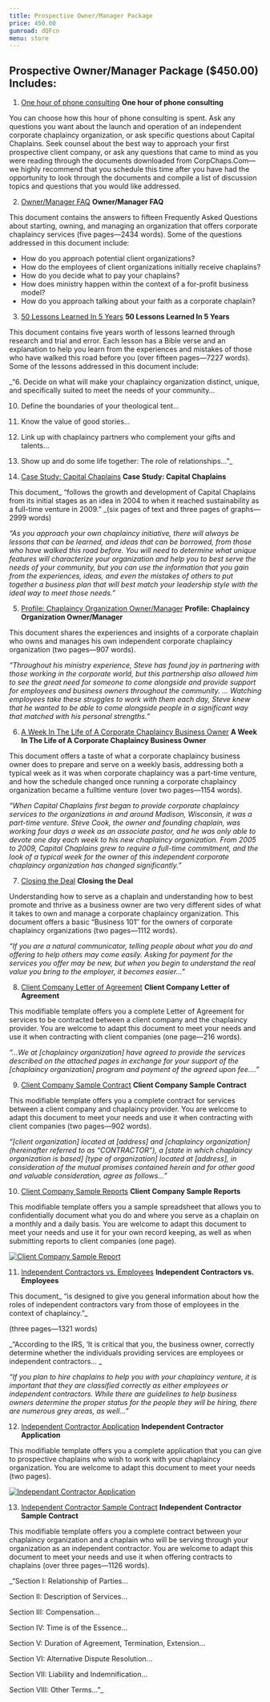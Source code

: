 ```yaml
---
title: Prospective Owner/Manager Package
price: 450.00
gumroad: dQFcn
menu: store
---
```


## Prospective Owner/Manager Package ($450.00) Includes:

1.  [One hour of phone consulting](index.html#p448 "One hour of phone consulting")
**One hour of phone consulting**

You can choose how this hour of phone consulting is spent. Ask any questions you want about the launch and operation of an independent corporate chaplaincy organization, or ask specific questions about Capital Chaplains. Seek counsel about the best way to approach your first prospective client company, or ask any questions that came to mind as you were reading through the documents downloaded from CorpChaps.Com—we highly recommend that you schedule this time after you have had the opportunity to look through the documents and compile a list of discussion topics and questions that you would like addressed.

2.  [Owner/Manager FAQ](index.html#p450 "Owner/Manager FAQ")
**Owner/Manager FAQ**

This document contains the answers to fifteen Frequently Asked Questions about starting, owning, and managing an organization that offers corporate chaplaincy services (five pages—2434 words). Some of the questions addressed in this document include:

*   How do you approach potential client organizations?
*   How do the employees of client organizations initially receive chaplains?
*   How do you decide what to pay your chaplains?
*   How does ministry happen within the context of a for-profit business model?
*   How do you approach talking about your faith as a corporate chaplain?

3.  [50 Lessons Learned In 5 Years](index.html#p452 "50 Lessons Learned In 5 Years")
**50 Lessons Learned In 5 Years**

This document contains five years worth of lessons learned through research and trial and error. Each lesson has a Bible verse and an explanation to help you learn from the experiences and mistakes of those who have walked this road before you (over fifteen pages—7227 words). Some of the lessons addressed in this document include:

_&#8220;6. Decide on what will make your chaplaincy organization distinct, unique, and specifically suited to meet the needs of your community&#8230;

10. Define the boundaries of your theological tent&#8230;

14. Know the value of good stories&#8230;

23. Link up with chaplaincy partners who complement your gifts and talents&#8230;

37. Show up and do some life together: The role of relationships&#8230;&#8221;_


4.  [Case Study: Capital Chaplains](index.html#p454 "Case Study: Capital Chaplains")
**Case Study: Capital Chaplains**

This document_ &#8220;follows the growth and development of Capital Chaplains from its initial stages as an idea in 2004 to when it reached sustainability as a full-time venture in 2009.&#8221; _(six pages of text and three pages of graphs—2999 words)

_&#8220;As you approach your own chaplaincy initiative, there will always be lessons that can be learned, and ideas that can be borrowed, from those who have walked this road before. You will need to determine what unique features will characterize your organization and help you to best serve the needs of your community, but you can use the information that you gain from the experiences, ideas, and even the mistakes of others to put together a business plan that will best match your leadership style with the ideal way to meet those needs.&#8221;_


5.  [Profile: Chaplaincy Organization Owner/Manager](index.html#p456 "Profile: Chaplaincy Organization Owner/Manager")
**Profile: Chaplaincy Organization Owner/Manager**

This document shares the experiences and insights of a corporate chaplain who owns and manages his own independent corporate chaplaincy organization (two pages—907 words).

_&#8220;Throughout his ministry experience, Steve has found joy in partnering with those working in the corporate world, but this partnership also allowed him to see the great need for someone to come alongside and provide support for employees and business owners throughout the community. &#8230; Watching employees take these struggles to work with them each day, Steve knew that he wanted to be able to come alongside people in a significant way that matched with his personal strengths.&#8221;_


6.  [A Week In The Life of A Corporate Chaplaincy Business Owner](index.html#p458 "A Week In The Life of A Corporate Chaplaincy Business Owner")
**A Week In The Life of A Corporate Chaplaincy Business Owner**

This document offers a taste of what a corporate chaplaincy business owner does to prepare and serve on a weekly basis, addressing both a typical week as it was when corporate chaplaincy was a part-time venture, and how the schedule changed once running a corporate chaplaincy organization became a fulltime venture (over two pages—1154 words).

_&#8220;When Capital Chaplains first began to provide corporate chaplaincy services to the organizations in and around Madison, Wisconsin, it was a part-time venture. Steve Cook, the owner and founding chaplain, was working four days a week as an associate pastor, and he was only able to devote one day each week to his new chaplaincy organization. From 2005 to 2009, Capital Chaplains grew to require a full-time commitment, and the look of a typical week for the owner of this independent corporate chaplaincy organization has changed significantly.&#8221;_


7.  [Closing the Deal](index.html#p460 "Closing the Deal")
**Closing the Deal**

Understanding how to serve as a chaplain and understanding how to best promote and thrive as a business owner are two very different sides of what it takes to own and manage a corporate chaplaincy organization. This document offers a basic &#8220;Business 101&#8243; for the owners of corporate chaplaincy organizations (two pages—1112 words).

_&#8220;If you are a natural communicator, telling people about what you do and offering to help others may come easily. Asking for payment for the services you offer may be new, but when you begin to understand the real value you bring to the employer, it becomes easier&#8230;&#8221;_


8.  [Client Company Letter of Agreement](index.html#p462 "Client Company Letter of Agreement")
**Client Company Letter of Agreement**

This modifiable template offers you a complete Letter of Agreement for services to be contracted between a client company and the chaplaincy provider. You are welcome to adapt this document to meet your needs and use it when contracting with client companies (one page—216 words).

_&#8220;&#8230;We at [chaplaincy organization] have agreed to provide the services described on the attached pages in exchange for your support of the [chaplaincy organization] program and payment of the agreed upon fee&#8230;.&#8221;_


9.  [Client Company Sample Contract](index.html#p464 "Client Company Sample Contract")
**Client Company Sample Contract**

This modifiable template offers you a complete contract for services between a client company and chaplaincy provider. You are welcome to adapt this document to meet your needs and use it when contracting with client companies (two pages—902 words).

_&#8220;[client organization] located at [address] and [chaplaincy organization] (hereinafter referred to as “CONTRACTOR”), a [state in which chaplaincy organization is based] [type of organization] located at [address], in consideration of the mutual promises contained herein and for other good and valuable consideration, agree as follows&#8230;&#8221;_


10.  [Client Company Sample Reports](index.html#p466 "Client Company Sample Reports")
**Client Company Sample Reports**

This modifiable template offers you a sample spreadsheet that allows you to confidentially document what you do and where you serve as a chaplain on a monthly and a daily basis. You are welcome to adapt this document to meet your needs and use it for your own record keeping, as well as when submitting reports to client companies (one page).

[![](https://googledrive.com/host/0B-rUPb5gojEtSTFMU3FPb19yaDA/Client-Company-Sample-Report.jpg "Client Company Sample Report")](https://googledrive.com/host/0B-rUPb5gojEtSTFMU3FPb19yaDA/Client-Company-Sample-Report.jpg)


11.  [Independent Contractors vs. Employees](index.html#p468 "Independent Contractors vs. Employees")
**Independent Contractors vs. Employees**

This document_ &#8220;is designed to give you general information about how the roles of independent contractors vary from those of employees in the context of chaplaincy.&#8221;_

(three pages—1321 words)

_&#8220;According to the IRS, &#8216;It is critical that you, the business owner, correctly determine whether the individuals providing services are employees or independent contractors&#8230; _

_&#8220;If you plan to hire chaplains to help you with your chaplaincy venture, it is important that they are classified correctly as either employees or independent contractors. While there are guidelines to help business owners determine the proper status for the people they will be hiring, there are numerous grey areas, as well&#8230;&#8221;_


12.  [Independent Contractor Application](index.html#p470 "Independent Contractor Application")
**Independent Contractor Application**

This modifiable template offers you a complete application that you can give to prospective chaplains who wish to work with your chaplaincy organization. You are welcome to adapt this document to meet your needs (two pages).

[![](https://googledrive.com/host/0B-rUPb5gojEtSTFMU3FPb19yaDA/Independant-Contractor-Application.jpg "Independant Contractor Application")](https://googledrive.com/host/0B-rUPb5gojEtSTFMU3FPb19yaDA/Independant-Contractor-Application.jpg)

13.  [Independent Contractor Sample Contract](index.html#p472 "Independent Contractor Sample Contract")
**Independent Contractor Sample Contract**

This modifiable template offers you a complete contract between your chaplaincy organization and a chaplain who will be serving through your organization as an independent contractor. You are welcome to adapt this document to meet your needs and use it when offering contracts to chaplains (over three pages—1126 words).

_&#8220;Section I: Relationship of Parties&#8230;

Section II: Description of Services&#8230;

Section III: Compensation&#8230;

Section IV: Time is of the Essence&#8230;

Section V: Duration of Agreement, Termination, Extension&#8230;

Section VI: Alternative Dispute Resolution&#8230;

Section VII: Liability and Indemnification&#8230;

Section VIII: Other Terms&#8230;&#8221;_
